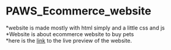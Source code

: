 # PAWS_Ecommerce_website
*website is made mostly with html simply and a little css and js<br>
*Website is about ecommerce website to buy pets<br>
*here is the 
<a href="https://venkatavijayabhaskar007.github.io/PAWS_Ecommerce_website/
">link</a> 
 to the live preview of the website.
